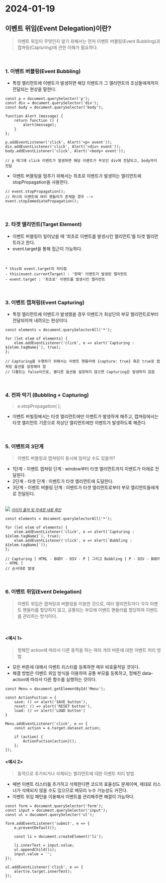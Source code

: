 # 2024-01-19

## 이벤트 위임(Event Delegation)이란?
> 이벤트 위임이 무엇인지 알기 위해서는 먼저 이벤트 버블링(Event Bubbling)과 캡쳐링(Capturing)에 관한 이해가 필요하다.

<br>

### 1. 이벤트 버블링(Event Bubbling)
- 특정 엘리먼트에 이벤트가 발생하면 해당 이벤트가 그 엘리먼트의 조상들에게까지 전달되는 현상을 말한다.

```
const p = document.querySelector('p');
const div = document.querySelector('div');
const body = document.querySelector('body');

function Alert (message) {
    return function () {
        alert(message);
    }
};

p.addEventListener('click', Alert('<p> event'));
div.addEventListener('click', Alert('<div> event'));
body.addEventListener('click', Alert('<body> event'));

// p 태그에 click 이벤트가 발생하면 해당 이벤트가 부모인 div에 전달되고, body까지 전달
```

- 이벤트 버블링을 멈추기 위해서는 최초로 이벤트가 발생하는 엘리먼트에 stopPropagation을 사용한다.

```
// event.stopPropagation();
// 하나의 이벤트에 여러 핸들러가 존재할 경우 --> event.stopImmediatePropagation();
```

<br>

### 2. 타겟 엘리먼트(Target Element)
- 이벤트 버블링이 일어났을 때 '최초로 이벤트를 발생시킨 엘리먼트'를 타겟 엘리먼트라고 한다.
- event.target을 통해 접근이 가능하다.

<br>

    * this와 event.target의 차이점
    - this(event.currentTarget) : '현재' 이벤트가 발생된 엘리먼트
    - event.target : '최초로' 이벤트를 발생시킨 엘리먼트

<br>

### 3. 이벤트 캡쳐링(Event Capturing)
- 특정 엘리먼트에 이벤트가 발생했을 경우 이벤트가 최상단의 부모 엘리먼트로부터 전달되어져 내려오는 현상이다.

```
const elements = document.querySelectorAll('*');

for (let elem of elements) {
    elem.addEventListener('click', e => alert(`Capturing : ${elem.tagName}`), true);
};

// Capturing을 수행하기 위해서는 이벤트 핸들러에 {capture: true} 혹은 true로 캡쳐링 옵션을 설정해야 함
// 디폴트는 false이므로, 별다른 옵션을 설정하지 않으면 Capturing은 발생하지 않음
```

<br>

### 4. 전파 막기 (Bubbling + Capturing)
> e.stopPropagation( );

- 이벤트 버빌링에서는 타겟 엘리먼트에만 이벤트가 발생하게 해주고, 캡쳐링에서는 타겟 엘리먼트 기준으로 최상단 엘리먼트에만 이벤트가 발생하도록 해준다.

<br>

### 5. 이벤트의 3단계

> 이벤트 버블링과 캡쳐링이 동시에 일어날 수도 있을까?

- 1단계 - 이벤트 캡쳐링 단계 : window부터 타겟 엘리먼트까지 이벤트가 아래로 전달된다.
- 2단계 - 타겟 단계 : 이벤트가 타겟 엘리먼트에 도달한다.
- 3단계 - 이벤트 버블링 단계 : 이벤트가 타겟 엘리먼트로부터 부모 엘리먼트들에게로 전달된다.

<br>

<img src="https://miro.medium.com/max/3004/0*5HJtyDUeAwoWqFNG.png">
<a href="https://velog.io/@moonheekim0118/JavaScript-%EC%9D%B4%EB%B2%A4%ED%8A%B8-%EB%B2%84%EB%B8%94%EB%A7%81" style="font-style: italic; font-size: 12px">이미지 출처 및 자세한 내용 확인</a>

<br>

```
const elements = document.querySelectorAll('*');

for (let elem of elements) {
    elem.addEventListener('click', e => alert(`Capturing : ${elem.tagName}`), true);
    elem.addEventListener('click', e => alert(`Bubbling : ${elem.tagName}`));
};

// Capturing [ HTML - BODY - DIV - P ] 그리고 Bubbling [ P - DIV - BODY - HTML ]
// 순서대로 발생
```

<br>

### 6. 이벤트 위임(Event Delegation)
> 이벤트 위임은 캡쳐링과 버블링을 이용한 것으로, 여러 엘리먼트마다 각각 이벤트 핸들러를 할당하지 않고, 공통되는 부모에 이벤트 핸들러를 할당하여 이벤트를 관리하는 방식이다.

<br>

#### <예시 1>
> 정해진 action에 따라서 다른 동작을 하는 여러 개의 버튼에 대한 이벤트 처리 방법

- 모든 버튼에 대해서 이벤트 리스터를 등록하면 매우 비효율적일 것이다.
- 해결 방법은 이벤트 위임 방식을 이용하여 공통 부모를 등록하고, 정해진 data-action에 따라서 다른 함수를 실행하는 것이다.

```
const Menu = document.getElementById('Menu');

const ActionFuction = {
    save: () => alert('SAVE button'),
    reset: () => alert('RESET button'),
    load: () => alert('LOAD button')
}

Menu.addEventListener('click', e => {
    const action = e.target.dataset.action;

    if (action) {
        ActionFuction[action]();
    };
});
```

#### <예시 2>
> 동적으로 추가되거나 삭제되는 엘리먼트에 대한 이벤트 처리 방법

- 매번 이벤트 리스터를 추가하고 삭제한다면 코드의 효율성도 문제이며, 제대로 리스너가 삭제되지 않을 수도 있으므로 메모리 누수 가능성도 커진다.
- 이벤트 위임 패턴을 이용해서 이벤트를 관리해주면 해결이 가능하다.

```
const form = document.querySelector('form');
const input = document.querySelector('input');
const ul = document.querySelector('ul');

form.addEventListener('submit', e => {
    e.preventDefault();

    const li = document.createElement('li');

    li.innerText = input.value;
    ul.appendChild(li);
    input.value = '';
});

ul.addEventListener('click', e => {
    alert(e.target.innerText);
});
```











